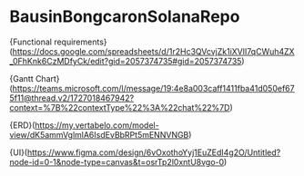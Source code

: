 # BausinBongcaronSolanaRepo

{Functional requirements}(https://docs.google.com/spreadsheets/d/1r2Hc3QVcvjZk1iXVlI7qCWuh4ZX_0FhKnk6CzMDfyCk/edit?gid=2057374735#gid=2057374735)

{Gantt Chart}(https://teams.microsoft.com/l/message/19:4e8a003caff1411fba41d050ef675f11@thread.v2/1727018467942?context=%7B%22contextType%22%3A%22chat%22%7D)

{ERD}(https://my.vertabelo.com/model-view/dK5ammVglmlA6IsdEvBbRPt5mENNVNGB)

{UI}(https://www.figma.com/design/6vOxothoYyj1EuZEdI4g2O/Untitled?node-id=0-1&node-type=canvas&t=osrTp2l0xntU8vgo-0)


